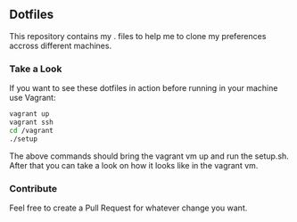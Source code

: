 ## Dotfiles

This repository contains my . files to help me to clone my preferences accross different machines.

### Take a Look

If you want to see these dotfiles in action before running in your machine use
Vagrant:

```sh
vagrant up
vagrant ssh
cd /vagrant
./setup
```

The above commands should bring the vagrant vm up and run the setup.sh. After
that you can take a look on how it looks like in the vagrant vm.

### Contribute

Feel free to create a Pull Request for whatever change you want.
